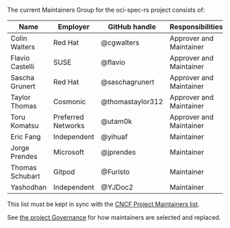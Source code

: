 The current Maintainers Group for the oci-spec-rs project consists of:

| Name            | Employer           | GitHub handle    | Responsibilities        |
| --------------- | ------------------ | ---------------- | ----------------------- |
| Colin Walters   | Red Hat            | @cgwalters       | Approver and Maintainer |
| Flavio Castelli | SUSE               | @flavio          | Approver and Maintainer |
| Sascha Grunert  | Red Hat            | @saschagrunert   | Approver and Maintainer |
| Taylor Thomas   | Cosmonic           | @thomastaylor312 | Approver and Maintainer |
| Toru Komatsu    | Preferred Networks | @utam0k          | Approver and Maintainer |
| Eric Fang       | Independent        | @yihuaf          | Maintainer              |
| Jorge Prendes   | Microsoft          | @jprendes        | Maintainer              |
| Thomas Schubart | Gitpod             | @Furisto         | Maintainer              |
| Yashodhan       | Independent        | @YJDoc2          | Maintainer              |

This list must be kept in sync with the [CNCF Project Maintainers list](https://github.com/cncf/foundation/blob/master/project-maintainers.csv).

See [the project Governance](GOVERNANCE.md) for how maintainers are selected and replaced.
